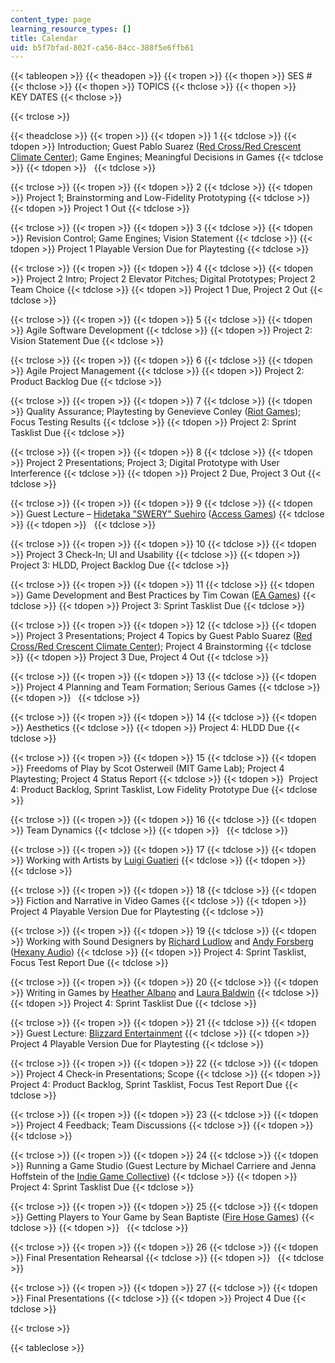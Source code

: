 ```yaml
---
content_type: page
learning_resource_types: []
title: Calendar
uid: b5f7bfad-802f-ca56-84cc-388f5e6ffb61
---
```


{{< tableopen >}}
{{< theadopen >}}
{{< tropen >}}
{{< thopen >}}
SES #
{{< thclose >}}
{{< thopen >}}
TOPICS
{{< thclose >}}
{{< thopen >}}
KEY DATES
{{< thclose >}}

{{< trclose >}}

{{< theadclose >}}
{{< tropen >}}
{{< tdopen >}}
1
{{< tdclose >}}
{{< tdopen >}}
Introduction; Guest Pablo Suarez ([Red Cross/Red Crescent Climate Center](http://www.climatecentre.org/)); Game Engines; Meaningful Decisions in Games
{{< tdclose >}}
{{< tdopen >}}
 
{{< tdclose >}}

{{< trclose >}}
{{< tropen >}}
{{< tdopen >}}
2
{{< tdclose >}}
{{< tdopen >}}
Project 1; Brainstorming and Low-Fidelity Prototyping
{{< tdclose >}}
{{< tdopen >}}
Project 1 Out
{{< tdclose >}}

{{< trclose >}}
{{< tropen >}}
{{< tdopen >}}
3
{{< tdclose >}}
{{< tdopen >}}
Revision Control; Game Engines; Vision Statement
{{< tdclose >}}
{{< tdopen >}}
Project 1 Playable Version Due for Playtesting
{{< tdclose >}}

{{< trclose >}}
{{< tropen >}}
{{< tdopen >}}
4
{{< tdclose >}}
{{< tdopen >}}
Project 2 Intro; Project 2 Elevator Pitches; Digital Prototypes; Project 2 Team Choice
{{< tdclose >}}
{{< tdopen >}}
Project 1 Due, Project 2 Out
{{< tdclose >}}

{{< trclose >}}
{{< tropen >}}
{{< tdopen >}}
5
{{< tdclose >}}
{{< tdopen >}}
Agile Software Development
{{< tdclose >}}
{{< tdopen >}}
Project 2: Vision Statement Due
{{< tdclose >}}

{{< trclose >}}
{{< tropen >}}
{{< tdopen >}}
6
{{< tdclose >}}
{{< tdopen >}}
Agile Project Management
{{< tdclose >}}
{{< tdopen >}}
Project 2: Product Backlog Due
{{< tdclose >}}

{{< trclose >}}
{{< tropen >}}
{{< tdopen >}}
7
{{< tdclose >}}
{{< tdopen >}}
Quality Assurance; Playtesting by Genevieve Conley ([Riot Games](http://www.riotgames.com/)); Focus Testing Results
{{< tdclose >}}
{{< tdopen >}}
Project 2: Sprint Tasklist Due
{{< tdclose >}}

{{< trclose >}}
{{< tropen >}}
{{< tdopen >}}
8
{{< tdclose >}}
{{< tdopen >}}
Project 2 Presentations; Project 3; Digital Prototype with User Interference
{{< tdclose >}}
{{< tdopen >}}
Project 2 Due, Project 3 Out
{{< tdclose >}}

{{< trclose >}}
{{< tropen >}}
{{< tdopen >}}
9
{{< tdclose >}}
{{< tdopen >}}
Guest Lecture – [Hidetaka "SWERY" Suehiro](https://en.wikipedia.org/wiki/Hidetaka_Suehiro) ([Access Games](http://www.accessgames.co.jp/index_e.html))
{{< tdclose >}}
{{< tdopen >}}
 
{{< tdclose >}}

{{< trclose >}}
{{< tropen >}}
{{< tdopen >}}
10
{{< tdclose >}}
{{< tdopen >}}
Project 3 Check-In; UI and Usability
{{< tdclose >}}
{{< tdopen >}}
Project 3: HLDD, Project Backlog Due
{{< tdclose >}}

{{< trclose >}}
{{< tropen >}}
{{< tdopen >}}
11
{{< tdclose >}}
{{< tdopen >}}
Game Development and Best Practices by Tim Cowan ([EA Games](http://www.ea.com/))
{{< tdclose >}}
{{< tdopen >}}
Project 3: Sprint Tasklist Due
{{< tdclose >}}

{{< trclose >}}
{{< tropen >}}
{{< tdopen >}}
12
{{< tdclose >}}
{{< tdopen >}}
Project 3 Presentations; Project 4 Topics by Guest Pablo Suarez ([Red Cross/Red Crescent Climate Center](http://www.climatecentre.org/)); Project 4 Brainstorming
{{< tdclose >}}
{{< tdopen >}}
Project 3 Due, Project 4 Out
{{< tdclose >}}

{{< trclose >}}
{{< tropen >}}
{{< tdopen >}}
13
{{< tdclose >}}
{{< tdopen >}}
Project 4 Planning and Team Formation; Serious Games
{{< tdclose >}}
{{< tdopen >}}
 
{{< tdclose >}}

{{< trclose >}}
{{< tropen >}}
{{< tdopen >}}
14
{{< tdclose >}}
{{< tdopen >}}
Aesthetics
{{< tdclose >}}
{{< tdopen >}}
Project 4: HLDD Due
{{< tdclose >}}

{{< trclose >}}
{{< tropen >}}
{{< tdopen >}}
15
{{< tdclose >}}
{{< tdopen >}}
Freedoms of Play by Scot Osterweil (MIT Game Lab); Project 4 Playtesting; Project 4 Status Report
{{< tdclose >}}
{{< tdopen >}}
 Project 4: Product Backlog, Sprint Tasklist, Low Fidelity Prototype Due
{{< tdclose >}}

{{< trclose >}}
{{< tropen >}}
{{< tdopen >}}
16
{{< tdclose >}}
{{< tdopen >}}
Team Dynamics
{{< tdclose >}}
{{< tdopen >}}
 
{{< tdclose >}}

{{< trclose >}}
{{< tropen >}}
{{< tdopen >}}
17
{{< tdclose >}}
{{< tdopen >}}
Working with Artists by [Luigi Guatieri](https://www.superluigiland.net/)
{{< tdclose >}}
{{< tdopen >}}
 
{{< tdclose >}}

{{< trclose >}}
{{< tropen >}}
{{< tdopen >}}
18
{{< tdclose >}}
{{< tdopen >}}
Fiction and Narrative in Video Games
{{< tdclose >}}
{{< tdopen >}}
Project 4 Playable Version Due for Playtesting
{{< tdclose >}}

{{< trclose >}}
{{< tropen >}}
{{< tdopen >}}
19
{{< tdclose >}}
{{< tdopen >}}
Working with Sound Designers by [Richard Ludlow](http://hexanyaudio.com/about/rludlow/) and [Andy Forsberg](http://www.andyforsbergmusic.com/) ([Hexany Audio](http://hexanyaudio.com/))
{{< tdclose >}}
{{< tdopen >}}
Project 4: Sprint Tasklist, Focus Test Report Due
{{< tdclose >}}

{{< trclose >}}
{{< tropen >}}
{{< tdopen >}}
20
{{< tdclose >}}
{{< tdopen >}}
Writing in Games by [Heather Albano](https://www.heatheralbano.com/) and [Laura Baldwin](http://boojum.mit.edu/)
{{< tdclose >}}
{{< tdopen >}}
Project 4: Sprint Tasklist Due
{{< tdclose >}}

{{< trclose >}}
{{< tropen >}}
{{< tdopen >}}
21
{{< tdclose >}}
{{< tdopen >}}
Guest Lecture: [Blizzard Entertainment](http://us.blizzard.com/en-us/)
{{< tdclose >}}
{{< tdopen >}}
Project 4 Playable Version Due for Playtesting
{{< tdclose >}}

{{< trclose >}}
{{< tropen >}}
{{< tdopen >}}
22
{{< tdclose >}}
{{< tdopen >}}
Project 4 Check-in Presentations; Scope
{{< tdclose >}}
{{< tdopen >}}
Project 4: Product Backlog, Sprint Tasklist, Focus Test Report Due
{{< tdclose >}}

{{< trclose >}}
{{< tropen >}}
{{< tdopen >}}
23
{{< tdclose >}}
{{< tdopen >}}
Project 4 Feedback; Team Discussions
{{< tdclose >}}
{{< tdopen >}}
 
{{< tdclose >}}

{{< trclose >}}
{{< tropen >}}
{{< tdopen >}}
24
{{< tdclose >}}
{{< tdopen >}}
Running a Game Studio (Guest Lecture by Michael Carriere and Jenna Hoffstein of the [Indie Game Collective](http://www.indiegamecollective.org/))
{{< tdclose >}}
{{< tdopen >}}
Project 4: Sprint Tasklist Due
{{< tdclose >}}

{{< trclose >}}
{{< tropen >}}
{{< tdopen >}}
25
{{< tdclose >}}
{{< tdopen >}}
Getting Players to Your Game by Sean Baptiste ([Fire Hose Games](http://www.firehosegames.com/))
{{< tdclose >}}
{{< tdopen >}}
 
{{< tdclose >}}

{{< trclose >}}
{{< tropen >}}
{{< tdopen >}}
26
{{< tdclose >}}
{{< tdopen >}}
Final Presentation Rehearsal
{{< tdclose >}}
{{< tdopen >}}
 
{{< tdclose >}}

{{< trclose >}}
{{< tropen >}}
{{< tdopen >}}
27
{{< tdclose >}}
{{< tdopen >}}
Final Presentations
{{< tdclose >}}
{{< tdopen >}}
Project 4 Due
{{< tdclose >}}

{{< trclose >}}

{{< tableclose >}}